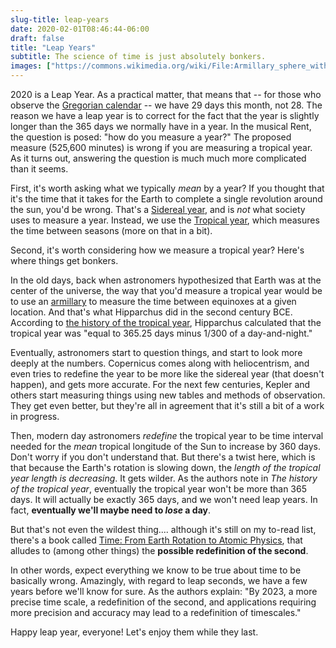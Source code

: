 ```yaml
---
slug-title: leap-years
date: 2020-02-01T08:46:44-06:00
draft: false
title: "Leap Years"
subtitle: The science of time is just absolutely bonkers.
images: ["https://commons.wikimedia.org/wiki/File:Armillary_sphere_with_astronomical_clock.jpg#/media/File:Armillary_sphere_with_astronomical_clock.jpg"]
---
```


2020 is a Leap Year. As a practical matter, that means that -- for those who observe the [Gregorian calendar](https://en.wikipedia.org/wiki/Gregorian_calendar) -- we have 29 days this month, not 28. The reason we have a leap year is to correct for the fact that the year is slightly longer than the 365 days we normally have in a year. In the musical Rent, the question is posed: "how do you measure a year?" The proposed measure (525,600 minutes) is wrong if you are measuring a tropical year. As it turns out, answering the question is much much more complicated than it seems.

First, it's worth asking what we typically *mean* by a year? If you thought that it's the time that it takes for the Earth to complete a single revolution around the sun, you'd be wrong. That's a [Sidereal year](https://en.wikipedia.org/wiki/Sidereal_year), and is *not* what society uses to measure a year. Instead, we use the [Tropical year](https://en.wikipedia.org/wiki/Tropical_year), which measures the time between seasons (more on that in a bit).

Second, it's worth considering how we measure a tropical year? Here's where things get bonkers.

In the old days, back when astronomers hypothesized that Earth was at the center of the universe, the way that you'd measure a tropical year would be to use an [armillary](https://en.wikipedia.org/wiki/Armillary_sphere) to measure the time between equinoxes at a given location. And that's what Hipparchus did in the second century BCE. According to [the history of the tropical year](https://www.researchgate.net/profile/Denis_Savoie/publication/243749776_The_history_of_the_tropical_year/links/0046352e6bb0c0248e000000/The-history-of-the-tropical-year.pdf), Hipparchus calculated that the tropical year was "equal to 365.25 days minus 1/300 of a day-and-night."

Eventually, astronomers start to question things, and start to look more deeply at the numbers. Copernicus comes along with heliocentrism, and even tries to redefine the year to be more like the sidereal year (that doesn't happen), and gets more accurate. For the next few centuries, Kepler and others start measuring things using new tables and methods of observation. They get even better, but they're all in agreement that it's still a bit of a work in progress.

Then, modern day astronomers *redefine* the tropical year to be time interval needed for the *mean* tropical longitude of the Sun to increase by 360 days. Don't worry if you don't understand that. But there's a twist here, which is that because the Earth's rotation is slowing down, the *length of the tropical year length is decreasing*. It gets wilder. As the authors note in *The history of the tropical year*, eventually the tropical year won't be more than 365 days. It will actually be exactly 365 days, and we won't need leap years. In fact, **eventually we'll maybe need to *lose* a day**.

But that's not even the wildest thing.... although it's still on my to-read list, there's a book called [Time: From Earth Rotation to Atomic Physics](https://www.worldcat.org/title/time-from-earth-rotation-to-atomic-physics/oclc/1066117421), that alludes to (among other things) the **possible redefinition of the second**.

In other words, expect everything we know to be true about time to be basically wrong. Amazingly, with regard to leap seconds, we have a few years before we'll know for sure. As the authors explain: "By 2023, a more precise time scale, a redefinition of the second, and applications requiring more precision and accuracy may lead to a redefinition of timescales."

Happy leap year, everyone! Let's enjoy them while they last.

